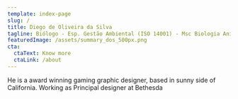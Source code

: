 ```yaml
---
template: index-page
slug: /
title: Diego de Oliveira da Silva
tagline: Biólogo - Esp. Gestão Ambiental (ISO 14001) - Msc Biologia Animal - UFRGS
featuredImage: /assets/summary_dos_500px.png
cta:
  ctaText: Know more
  ctaLink: /about
---
```


He is a award winning gaming graphic designer, based in sunny side of California. Working as Principal designer at Bethesda
